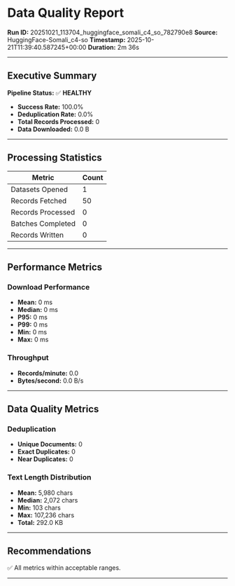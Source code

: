 # Data Quality Report

**Run ID:** 20251021_113704_huggingface_somali_c4_so_782790e8
**Source:** HuggingFace-Somali_c4-so
**Timestamp:** 2025-10-21T11:39:40.587245+00:00
**Duration:** 2m 36s

---

## Executive Summary

**Pipeline Status:** ✅ **HEALTHY**

- **Success Rate:** 100.0%
- **Deduplication Rate:** 0.0%
- **Total Records Processed:** 0
- **Data Downloaded:** 0.0 B

---

## Processing Statistics

| Metric | Count |
|--------|-------|
| Datasets Opened | 1 |
| Records Fetched | 50 |
| Records Processed | 0 |
| Batches Completed | 0 |
| Records Written | 0 |

---

## Performance Metrics

### Download Performance

- **Mean:** 0 ms
- **Median:** 0 ms
- **P95:** 0 ms
- **P99:** 0 ms
- **Min:** 0 ms
- **Max:** 0 ms

### Throughput

- **Records/minute:** 0.0
- **Bytes/second:** 0.0 B/s

---

## Data Quality Metrics

### Deduplication

- **Unique Documents:** 0
- **Exact Duplicates:** 0
- **Near Duplicates:** 0

### Text Length Distribution

- **Mean:** 5,980 chars
- **Median:** 2,072 chars
- **Min:** 103 chars
- **Max:** 107,236 chars
- **Total:** 292.0 KB

---

## Recommendations

✅ All metrics within acceptable ranges.

---
